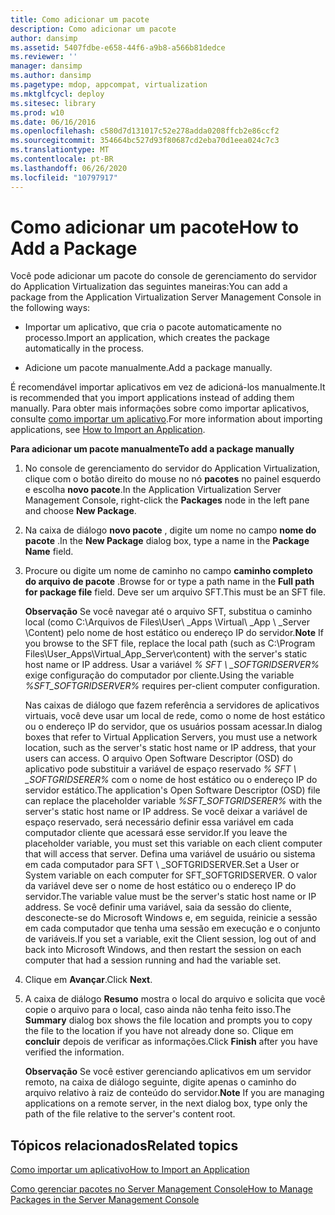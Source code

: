 ```yaml
---
title: Como adicionar um pacote
description: Como adicionar um pacote
author: dansimp
ms.assetid: 5407fdbe-e658-44f6-a9b8-a566b81dedce
ms.reviewer: ''
manager: dansimp
ms.author: dansimp
ms.pagetype: mdop, appcompat, virtualization
ms.mktglfcycl: deploy
ms.sitesec: library
ms.prod: w10
ms.date: 06/16/2016
ms.openlocfilehash: c580d7d131017c52e278adda0208ffcb2e86ccf2
ms.sourcegitcommit: 354664bc527d93f80687cd2eba70d1eea024c7c3
ms.translationtype: MT
ms.contentlocale: pt-BR
ms.lasthandoff: 06/26/2020
ms.locfileid: "10797917"
---
```

# <span data-ttu-id="ab34b-103">Como adicionar um pacote</span><span class="sxs-lookup"><span data-stu-id="ab34b-103">How to Add a Package</span></span>


<span data-ttu-id="ab34b-104">Você pode adicionar um pacote do console de gerenciamento do servidor do Application Virtualization das seguintes maneiras:</span><span class="sxs-lookup"><span data-stu-id="ab34b-104">You can add a package from the Application Virtualization Server Management Console in the following ways:</span></span>

-   <span data-ttu-id="ab34b-105">Importar um aplicativo, que cria o pacote automaticamente no processo.</span><span class="sxs-lookup"><span data-stu-id="ab34b-105">Import an application, which creates the package automatically in the process.</span></span>

-   <span data-ttu-id="ab34b-106">Adicione um pacote manualmente.</span><span class="sxs-lookup"><span data-stu-id="ab34b-106">Add a package manually.</span></span>

<span data-ttu-id="ab34b-107">É recomendável importar aplicativos em vez de adicioná-los manualmente.</span><span class="sxs-lookup"><span data-stu-id="ab34b-107">It is recommended that you import applications instead of adding them manually.</span></span> <span data-ttu-id="ab34b-108">Para obter mais informações sobre como importar aplicativos, consulte [como importar um aplicativo](how-to-import-an-applicationserver.md).</span><span class="sxs-lookup"><span data-stu-id="ab34b-108">For more information about importing applications, see [How to Import an Application](how-to-import-an-applicationserver.md).</span></span>

**<span data-ttu-id="ab34b-109">Para adicionar um pacote manualmente</span><span class="sxs-lookup"><span data-stu-id="ab34b-109">To add a package manually</span></span>**

1.  <span data-ttu-id="ab34b-110">No console de gerenciamento do servidor do Application Virtualization, clique com o botão direito do mouse no nó **pacotes** no painel esquerdo e escolha **novo pacote**.</span><span class="sxs-lookup"><span data-stu-id="ab34b-110">In the Application Virtualization Server Management Console, right-click the **Packages** node in the left pane and choose **New Package**.</span></span>

2.  <span data-ttu-id="ab34b-111">Na caixa de diálogo **novo pacote** , digite um nome no campo **nome do pacote** .</span><span class="sxs-lookup"><span data-stu-id="ab34b-111">In the **New Package** dialog box, type a name in the **Package Name** field.</span></span>

3.  <span data-ttu-id="ab34b-112">Procure ou digite um nome de caminho no campo **caminho completo do arquivo de pacote** .</span><span class="sxs-lookup"><span data-stu-id="ab34b-112">Browse for or type a path name in the **Full path for package file** field.</span></span> <span data-ttu-id="ab34b-113">Deve ser um arquivo SFT.</span><span class="sxs-lookup"><span data-stu-id="ab34b-113">This must be an SFT file.</span></span>

    <span data-ttu-id="ab34b-114">**Observação**  Se você navegar até o arquivo SFT, substitua o caminho local (como C:\\Arquivos de Files\\User\ _Apps \\Virtual\ _App \ _Server \\Content) pelo nome de host estático ou endereço IP do servidor.</span><span class="sxs-lookup"><span data-stu-id="ab34b-114">**Note** If you browse to the SFT file, replace the local path (such as C:\\Program Files\\User\_Apps\\Virtual\_App\_Server\\content) with the server's static host name or IP address.</span></span> <span data-ttu-id="ab34b-115">Usar a variável *% SFT \ _SOFTGRIDSERVER%* exige configuração do computador por cliente.</span><span class="sxs-lookup"><span data-stu-id="ab34b-115">Using the variable *%SFT\_SOFTGRIDSERVER%* requires per-client computer configuration.</span></span>

    <span data-ttu-id="ab34b-116">Nas caixas de diálogo que fazem referência a servidores de aplicativos virtuais, você deve usar um local de rede, como o nome de host estático ou o endereço IP do servidor, que os usuários possam acessar.</span><span class="sxs-lookup"><span data-stu-id="ab34b-116">In dialog boxes that refer to Virtual Application Servers, you must use a network location, such as the server's static host name or IP address, that your users can access.</span></span> <span data-ttu-id="ab34b-117">O arquivo Open Software Descriptor (OSD) do aplicativo pode substituir a variável de espaço reservado *% SFT \ _SOFTGRIDSERER%* com o nome de host estático ou o endereço IP do servidor estático.</span><span class="sxs-lookup"><span data-stu-id="ab34b-117">The application's Open Software Descriptor (OSD) file can replace the placeholder variable *%SFT\_SOFTGRIDSERER%* with the server's static host name or IP address.</span></span> <span data-ttu-id="ab34b-118">Se você deixar a variável de espaço reservado, será necessário definir essa variável em cada computador cliente que acessará esse servidor.</span><span class="sxs-lookup"><span data-stu-id="ab34b-118">If you leave the placeholder variable, you must set this variable on each client computer that will access that server.</span></span> <span data-ttu-id="ab34b-119">Defina uma variável de usuário ou sistema em cada computador para SFT \ _SOFTGRIDSERVER.</span><span class="sxs-lookup"><span data-stu-id="ab34b-119">Set a User or System variable on each computer for SFT\_SOFTGRIDSERVER.</span></span> <span data-ttu-id="ab34b-120">O valor da variável deve ser o nome de host estático ou o endereço IP do servidor.</span><span class="sxs-lookup"><span data-stu-id="ab34b-120">The variable value must be the server's static host name or IP address.</span></span> <span data-ttu-id="ab34b-121">Se você definir uma variável, saia da sessão do cliente, desconecte-se do Microsoft Windows e, em seguida, reinicie a sessão em cada computador que tenha uma sessão em execução e o conjunto de variáveis.</span><span class="sxs-lookup"><span data-stu-id="ab34b-121">If you set a variable, exit the Client session, log out of and back into Microsoft Windows, and then restart the session on each computer that had a session running and had the variable set.</span></span>

     

4.  <span data-ttu-id="ab34b-122">Clique em **Avançar**.</span><span class="sxs-lookup"><span data-stu-id="ab34b-122">Click **Next**.</span></span>

5.  <span data-ttu-id="ab34b-123">A caixa de diálogo **Resumo** mostra o local do arquivo e solicita que você copie o arquivo para o local, caso ainda não tenha feito isso.</span><span class="sxs-lookup"><span data-stu-id="ab34b-123">The **Summary** dialog box shows the file location and prompts you to copy the file to the location if you have not already done so.</span></span> <span data-ttu-id="ab34b-124">Clique em **concluir** depois de verificar as informações.</span><span class="sxs-lookup"><span data-stu-id="ab34b-124">Click **Finish** after you have verified the information.</span></span>

    <span data-ttu-id="ab34b-125">**Observação**  Se você estiver gerenciando aplicativos em um servidor remoto, na caixa de diálogo seguinte, digite apenas o caminho do arquivo relativo à raiz de conteúdo do servidor.</span><span class="sxs-lookup"><span data-stu-id="ab34b-125">**Note** If you are managing applications on a remote server, in the next dialog box, type only the path of the file relative to the server's content root.</span></span>

     

## <span data-ttu-id="ab34b-126">Tópicos relacionados</span><span class="sxs-lookup"><span data-stu-id="ab34b-126">Related topics</span></span>


[<span data-ttu-id="ab34b-127">Como importar um aplicativo</span><span class="sxs-lookup"><span data-stu-id="ab34b-127">How to Import an Application</span></span>](how-to-import-an-applicationserver.md)

[<span data-ttu-id="ab34b-128">Como gerenciar pacotes no Server Management Console</span><span class="sxs-lookup"><span data-stu-id="ab34b-128">How to Manage Packages in the Server Management Console</span></span>](how-to-manage-packages-in-the-server-management-console.md)

 

 





